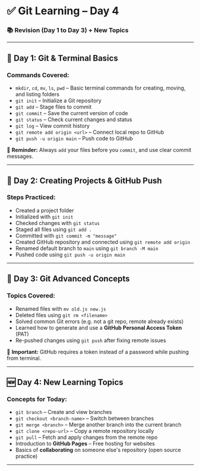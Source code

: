 # ✅ Git Learning – Day 4

### 📚 Revision (Day 1 to Day 3) + New Topics

---

## 🔹 **Day 1: Git & Terminal Basics**

### Commands Covered:

* `mkdir`, `cd`, `mv`, `ls`, `pwd` – Basic terminal commands for creating, moving, and listing folders
* `git init` – Initialize a Git repository
* `git add` – Stage files to commit
* `git commit` – Save the current version of code
* `git status` – Check current changes and status
* `git log` – View commit history
* `git remote add origin <url>` – Connect local repo to GitHub
* `git push -u origin main` – Push code to GitHub

📌 **Reminder:**
Always `add` your files before you `commit`, and use clear commit messages.

---

## 🔹 **Day 2: Creating Projects & GitHub Push**

### Steps Practiced:

* Created a project folder
* Initialized with `git init`
* Checked changes with `git status`
* Staged all files using `git add .`
* Committed with `git commit -m "message"`
* Created GitHub repository and connected using `git remote add origin`
* Renamed default branch to `main` using `git branch -M main`
* Pushed code using `git push -u origin main`

---

## 🔹 **Day 3: Git Advanced Concepts**

### Topics Covered:

* Renamed files with `mv old.js new.js`
* Deleted files using `git rm <filename>`
* Solved common Git errors (e.g. not a git repo, remote already exists)
* Learned how to generate and use a **GitHub Personal Access Token** (PAT)
* Re-pushed changes using `git push` after fixing remote issues

📌 **Important:**
GitHub requires a token instead of a password while pushing from terminal.

---

## 🆕 **Day 4: New Learning Topics**

### Concepts for Today:

* `git branch` – Create and view branches
* `git checkout <branch-name>` – Switch between branches
* `git merge <branch>` – Merge another branch into the current branch
* `git clone <repo-url>` – Copy a remote repository locally
* `git pull` – Fetch and apply changes from the remote repo
* Introduction to **GitHub Pages** – Free hosting for websites
* Basics of **collaborating** on someone else's repository (open source practice)

---

